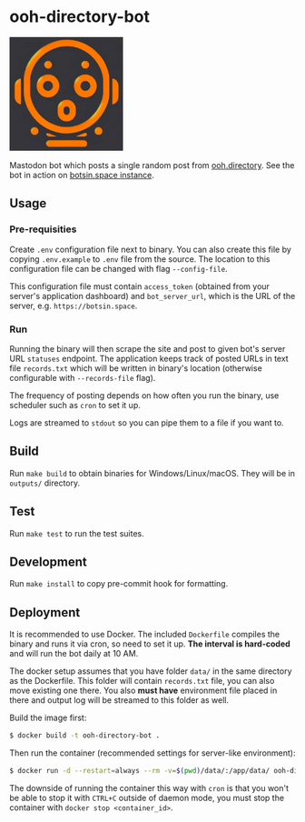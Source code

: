 # ooh-directory-bot

<img alt="logo for the bot depicting robot's head with surprised look" src="./assets/avatar.png" width="200" height="auto" />

Mastodon bot which posts a single random post from [ooh.directory](https://ooh.directory).
See the bot in action on [botsin.space instance](https://botsin.space/@ooh_directory_bot).

## Usage

### Pre-requisities

Create `.env` configuration file next to binary. You can also create this file by copying `.env.example` to `.env` file from the source. The location to this configuration file can be changed with flag `--config-file`.

This configuration file must contain `access_token` (obtained from your server's application dashboard) and `bot_server_url`, which is the URL of the server, e.g. `https://botsin.space`.

### Run

Running the binary will then scrape the site and post to given bot's server URL `statuses` endpoint. The application keeps track of posted URLs in text file `records.txt` which will be written in binary's location (otherwise configurable with `--records-file` flag).

The frequency of posting depends on how often you run the binary, use scheduler such as `cron` to set it up.

Logs are streamed to `stdout` so you can pipe them to a file if you want to.

## Build

Run `make build` to obtain binaries for Windows/Linux/macOS. They will be in `outputs/` directory.

## Test

Run `make test` to run the test suites.

## Development

Run `make install` to copy pre-commit hook for formatting.

## Deployment

It is recommended to use Docker. The included `Dockerfile` compiles the binary and runs it via cron, so need to set it up. **The interval is hard-coded** and will run the bot daily at 10 AM.

The docker setup assumes that you have folder `data/` in the same directory as the Dockerfile. This folder will contain `records.txt` file, you can also move existing one there. You also **must have** environment file placed in there and output log will be streamed to this folder as well.

Build the image first:

```bash
$ docker build -t ooh-directory-bot .
```

Then run the container (recommended settings for server-like environment):

```bash
$ docker run -d --restart=always --rm -v=$(pwd)/data/:/app/data/ ooh-directory-bot
```

The downside of running the container this way with `cron` is that you won't be able to stop it with `CTRL+C` outside of daemon mode, you must stop the container with `docker stop <container_id>`.
